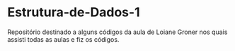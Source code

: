# Estrutura-de-Dados-1
Repositório destinado a alguns códigos da aula de Loiane Groner nos quais assisti todas as aulas e fiz os códigos.
